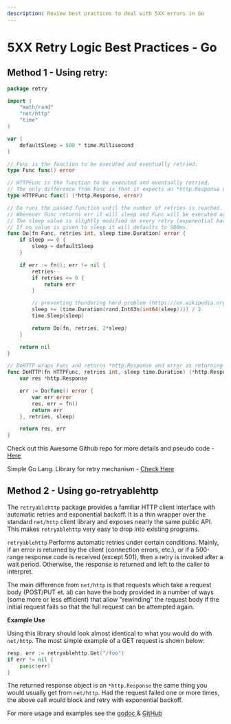 ```yaml
---
description: Review best practices to deal with 5XX errors in Go
---
```


# 5XX Retry Logic Best Practices - Go

## Method 1 - Using retry:

```go
package retry

import (
    "math/rand"
    "net/http"
    "time"
)

var (
    defaultSleep = 500 * time.Millisecond
)

// Func is the function to be executed and eventually retried.
type Func func() error

// HTTPFunc is the function to be executed and eventually retried.
// The only difference from Func is that it expects an *http.Response on the first returning argument.
type HTTPFunc func() (*http.Response, error)

// Do runs the passed function until the number of retries is reached.
// Whenever Func returns err it will sleep and Func will be executed again in a recursive fashion.
// The sleep value is slightly modified on every retry (exponential backoff) to prevent the thundering herd problem (https://en.wikipedia.org/wiki/Thundering_herd_problem).
// If no value is given to sleep it will defaults to 500ms.
func Do(fn Func, retries int, sleep time.Duration) error {
    if sleep == 0 {
        sleep = defaultSleep
    }

    if err := fn(); err != nil {
        retries--
        if retries <= 0 {
            return err
        }

        // preventing thundering herd problem (https://en.wikipedia.org/wiki/Thundering_herd_problem)
        sleep += (time.Duration(rand.Int63n(int64(sleep)))) / 2
        time.Sleep(sleep)

        return Do(fn, retries, 2*sleep)
    }

    return nil
}

// DoHTTP wraps Func and returns *http.Response and error as returning arguments.
func DoHTTP(fn HTTPFunc, retries int, sleep time.Duration) (*http.Response, error) {
    var res *http.Response

    err := Do(func() error {
        var err error
        res, err = fn()
        return err
    }, retries, sleep)

    return res, err
}
```

Check out this Awesome Github repo for more details and pseudo code - [Here](https://github.com/rafaeljesus/retry-go)

Simple Go Lang. Library for retry mechanism - [Check Here](https://github.com/avast/retry-go)

## Method 2 - Using go-retryablehttp

The `retryablehttp` package provides a familiar HTTP client interface with automatic retries and exponential backoff. It is a thin wrapper over the standard `net/http` client library and exposes nearly the same public API. This makes `retryablehttp` very easy to drop into existing programs.

`retryablehttp` Performs automatic retries under certain conditions. Mainly, if an error is returned by the client (connection errors, etc.), or if a 500-range response code is received (except 501), then a retry is invoked after a wait period. Otherwise, the response is returned and left to the caller to interpret.

The main difference from `net/http` is that requests which take a request body (POST/PUT et. al) can have the body provided in a number of ways (some more or less efficient) that allow "rewinding" the request body if the initial request fails so that the full request can be attempted again.

**Example Use**

Using this library should look almost identical to what you would do with `net/http`. The most simple example of a GET request is shown below:

```go
resp, err := retryablehttp.Get("/foo")
if err != nil {
    panic(err)
}
```

The returned response object is an `*http.Response` the same thing you would usually get from `net/http`. Had the request failed one or more times, the above call would block and retry with exponential backoff.

For more usage and examples see the [godoc ](https://pkg.go.dev/github.com/hashicorp/go-retryablehttp)& [GitHub ](https://github.com/hashicorp/go-retryablehttp/tree/991b9d0a42d13014e3689dd49a94c02be01f4237)
